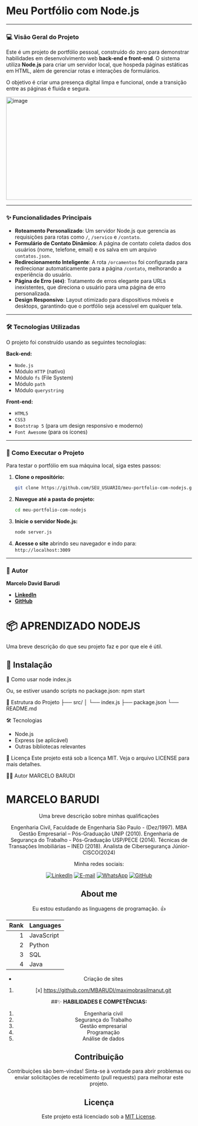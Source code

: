 # Meu Portfólio com Node.js

  

-----

### 💻 Visão Geral do Projeto

Este é um projeto de portfólio pessoal, construído do zero para demonstrar habilidades em desenvolvimento web **back-end e front-end**. O sistema utiliza **Node.js** para criar um servidor local, que hospeda páginas estáticas em HTML, além de gerenciar rotas e interações de formulários.

O objetivo é criar uma presença digital limpa e funcional, onde a transição entre as páginas é fluida e segura.

<img width="512" height="279" alt="image" src="https://github.com/user-attachments/assets/401c3eb9-4385-47c3-893f-0023464a4e0e" />

-----

### ✨ Funcionalidades Principais

  * **Roteamento Personalizado**: Um servidor Node.js que gerencia as requisições para rotas como `/`, `/servico` e `/contato`.
  * **Formulário de Contato Dinâmico**: A página de contato coleta dados dos usuários (nome, telefone, email) e os salva em um arquivo `contatos.json`.
  * **Redirecionamento Inteligente**: A rota `/orcamentos` foi configurada para redirecionar automaticamente para a página `/contato`, melhorando a experiência do usuário.
  * **Página de Erro (`404`)**: Tratamento de erros elegante para URLs inexistentes, que direciona o usuário para uma página de erro personalizada.
  * **Design Responsivo**: Layout otimizado para dispositivos móveis e desktops, garantindo que o portfólio seja acessível em qualquer tela.

-----

### 🛠️ Tecnologias Utilizadas

O projeto foi construído usando as seguintes tecnologias:

**Back-end:**

  * `Node.js`
  * Módulo `HTTP` (nativo)
  * Módulo `fs` (File System)
  * Módulo `path`
  * Módulo `querystring`

**Front-end:**

  * `HTML5`
  * `CSS3`
  * `Bootstrap 5` (para um design responsivo e moderno)
  * `Font Awesome` (para os ícones)

-----

### 🚀 Como Executar o Projeto

Para testar o portfólio em sua máquina local, siga estes passos:

1.  **Clone o repositório:**
    ```bash
    git clone https://github.com/SEU_USUARIO/meu-portfolio-com-nodejs.git
    ```
2.  **Navegue até a pasta do projeto:**
    ```bash
    cd meu-portfolio-com-nodejs
    ```
3.  **Inicie o servidor Node.js:**
    ```bash
    node server.js
    ```
4.  **Acesse o site** abrindo seu navegador e indo para:
    `http://localhost:3009`

-----

### 🧑 Autor

**Marcelo David Barudi**

  * [**LinkedIn**](https://www.linkedin.com/in/marcelo-barudi/)
  * [**GitHub**](https://github.com/MBARUDI)


# 📦 APRENDIZADO NODEJS

Uma breve descrição do que seu projeto faz e por que ele é útil.

## 🚀 Instalação



🧪 Como usar
node index.js


Ou, se estiver usando scripts no package.json:
npm start


📁 Estrutura do Projeto
├── src/
│   └── index.js
├── package.json
└── README.md


🛠️ Tecnologias
- Node.js
- Express (se aplicável)
- Outras bibliotecas relevantes



📄 Licença
Este projeto está sob a licença MIT. Veja o arquivo LICENSE para mais detalhes.


🙋‍♂️ Autor
MARCELO BARUDI





# MARCELO BARUDI
 
<div align="center">
  <p align="center">
 
 Uma breve descrição sobre minhas qualificações
 
 Engenharia Civil, Faculdade de Engenharia São Paulo - (Dez/1997).
 MBA Gestão Empresarial – Pós-Graduação UNIP (2010).
 Engenharia de Segurança do Trabalho - Pós-Graduação USP/PECE (2014).
 Técnicas de Transações Imobiliárias – INED (2018).
 Analista de Cibersegurança Júnior- CISCO(2024)
 
 
 
 Minha redes sociais:
 
 [![LinkedIn](https://img.shields.io/badge/linkedin-%230077B5.svg?style=for-the-badge&logo=linkedin&logoColor=white)](www.linkedin.com/in/marcelo-barudi) 
 [![E-mail](https://img.shields.io/badge/-Email-0077B5?style=for-the-badge&logo=microsoft-outlook&logoColor=white)](mailto:marcelobarudi71@gmail.com)
 [![WhatsApp](https://img.shields.io/badge/WhatsApp-0077B5?style=for-the-badge&logo=whatsapp&logoColor=white)](https://wa.me/5511985919330)
 [![GitHub](https://img.shields.io/badge/GitHub-0077B5?style=for-the-badge&logo=github&logoColor=white)](https://github.com/MBARUDI)
 
 ## About me 
 
 Eu estou estudando as linguagens de programação. :+1:
 
 | Rank | Languages |
 |-----:|-----------|
 | 1| JavaScript|
 | 2| Python |
 | 3| SQL |
 | 4| Java |
 
 - Criação de sites
 
 1. [x] https://github.com/MBARUDI/maximobrasilmanut.git
 
 ##✨ **HABILIDADES E COMPETÊNCIAS:**
 
 1. Engenharia civil
 2. Segurança do Trabalho
 3. Gestão empresarial
 4. Programação
 5. Análise de dados





## Contribuição

Contribuições são bem-vindas! Sinta-se à vontade para abrir problemas ou enviar solicitações de recebimento (pull requests) para melhorar este projeto.

## Licença

Este projeto está licenciado sob a [MIT License](LICENSE).

